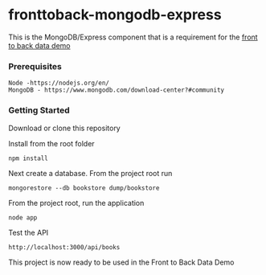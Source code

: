 # fronttoback-mongodb-express
This is the MongoDB/Express component that is a requirement for the [front to back data demo](https://github.com/bdkruse/Front-Back-Data-Demo)

### Prerequisites
```
Node -https://nodejs.org/en/
MongoDB - https://www.mongodb.com/download-center?#community
```

### Getting Started
Download or clone this repository

Install from the root folder
```
npm install
```

Next create a database. From the project root run
```
mongorestore --db bookstore dump/bookstore
```

From the project root, run the application
```
node app
```

Test the API
```
http://localhost:3000/api/books
```

This project is now ready to be used in the Front to Back Data Demo
